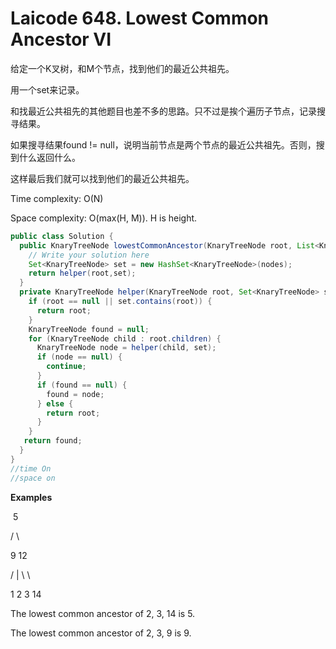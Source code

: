 # Laicode 648. Lowest Common Ancestor VI

给定一个K叉树，和M个节点，找到他们的最近公共祖先。

用一个set来记录。

和找最近公共祖先的其他题目也差不多的思路。只不过是挨个遍历子节点，记录搜寻结果。

如果搜寻结果found != null，说明当前节点是两个节点的最近公共祖先。否则，搜到什么返回什么。

这样最后我们就可以找到他们的最近公共祖先。

Time complexity: O(N)

Space complexity: O(max(H, M)). H is height.

```java
public class Solution {
  public KnaryTreeNode lowestCommonAncestor(KnaryTreeNode root, List<KnaryTreeNode> nodes) {
    // Write your solution here
    Set<KnaryTreeNode> set = new HashSet<KnaryTreeNode>(nodes);
    return helper(root,set);
  }
  private KnaryTreeNode helper(KnaryTreeNode root, Set<KnaryTreeNode> set){
    if (root == null || set.contains(root)) {
      return root;
    }
    KnaryTreeNode found = null;
    for (KnaryTreeNode child : root.children) {
      KnaryTreeNode node = helper(child, set);
      if (node == null) {
        continue;
      }
      if (found == null) {
        found = node;
      } else {
        return root;
      }
    }
   return found; 
  }
}
//time On 
//space on
```

**Examples**

​    5

   /  \

   9  12

  / | \   \

 1 2 3   14



The lowest common ancestor of 2, 3, 14 is 5.

The lowest common ancestor of 2, 3, 9 is 9.